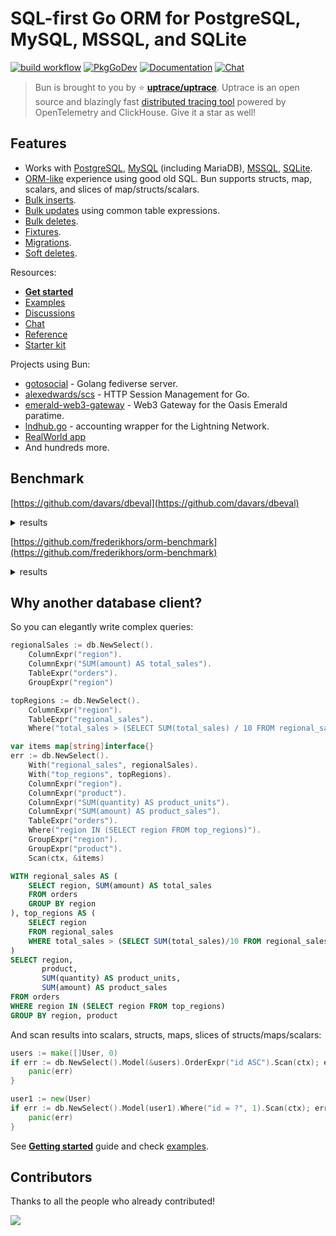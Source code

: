 # SQL-first Go ORM for PostgreSQL, MySQL, MSSQL, and SQLite

[![build workflow](https://github.com/uptrace/bun/actions/workflows/build.yml/badge.svg)](https://github.com/uptrace/bun/actions)
[![PkgGoDev](https://pkg.go.dev/badge/github.com/uptrace/bun)](https://pkg.go.dev/github.com/uptrace/bun)
[![Documentation](https://img.shields.io/badge/bun-documentation-informational)](https://bun.uptrace.dev/)
[![Chat](https://discordapp.com/api/guilds/752070105847955518/widget.png)](https://discord.gg/rWtp5Aj)

> Bun is brought to you by :star: [**uptrace/uptrace**](https://github.com/uptrace/uptrace). Uptrace
> is an open source and blazingly fast [distributed tracing tool](https://get.uptrace.dev/) powered
> by OpenTelemetry and ClickHouse. Give it a star as well!

## Features

- Works with [PostgreSQL](https://bun.uptrace.dev/guide/drivers.html#postgresql),
  [MySQL](https://bun.uptrace.dev/guide/drivers.html#mysql) (including MariaDB),
  [MSSQL](https://bun.uptrace.dev/guide/drivers.html#mssql),
  [SQLite](https://bun.uptrace.dev/guide/drivers.html#sqlite).
- [ORM-like](/example/basic/) experience using good old SQL. Bun supports structs, map, scalars, and
  slices of map/structs/scalars.
- [Bulk inserts](https://bun.uptrace.dev/guide/query-insert.html).
- [Bulk updates](https://bun.uptrace.dev/guide/query-update.html) using common table expressions.
- [Bulk deletes](https://bun.uptrace.dev/guide/query-delete.html).
- [Fixtures](https://bun.uptrace.dev/guide/fixtures.html).
- [Migrations](https://bun.uptrace.dev/guide/migrations.html).
- [Soft deletes](https://bun.uptrace.dev/guide/soft-deletes.html).

Resources:

- [**Get started**](https://bun.uptrace.dev/guide/getting-started.html)
- [Examples](https://github.com/uptrace/bun/tree/master/example)
- [Discussions](https://github.com/uptrace/bun/discussions)
- [Chat](https://discord.gg/rWtp5Aj)
- [Reference](https://pkg.go.dev/github.com/uptrace/bun)
- [Starter kit](https://github.com/go-bun/bun-starter-kit)

Projects using Bun:

- [gotosocial](https://github.com/superseriousbusiness/gotosocial) - Golang fediverse server.
- [alexedwards/scs](https://github.com/alexedwards/scs) - HTTP Session Management for Go.
- [emerald-web3-gateway](https://github.com/oasisprotocol/emerald-web3-gateway) - Web3 Gateway for
  the Oasis Emerald paratime.
- [lndhub.go](https://github.com/getAlby/lndhub.go) - accounting wrapper for the Lightning Network.
- [RealWorld app](https://github.com/go-bun/bun-realworld-app)
- And hundreds more.

## Benchmark

[https://github.com/davars/dbeval](https://github.com/davars/dbeval)

<details>
<summary>results</summary>

```
BenchmarkInsert
BenchmarkInsert/*dbeval.Memory/Authors
BenchmarkInsert/*dbeval.Memory/Authors-4         	   84450	     12104 ns/op	    2623 B/op	      70 allocs/op
BenchmarkInsert/*dbeval.Xorm/Authors
BenchmarkInsert/*dbeval.Xorm/Authors-4           	    7291	    153505 ns/op	    9024 B/op	     311 allocs/op
BenchmarkInsert/*dbeval.UpperDB/Authors
BenchmarkInsert/*dbeval.UpperDB/Authors-4        	    4608	    223672 ns/op	   24160 B/op	    1100 allocs/op
BenchmarkInsert/*dbeval.Bun/Authors
BenchmarkInsert/*dbeval.Bun/Authors-4            	    6034	    186439 ns/op	    6818 B/op	      80 allocs/op
BenchmarkInsert/*dbeval.PQ/Authors
BenchmarkInsert/*dbeval.PQ/Authors-4             	    1141	    907494 ns/op	    6487 B/op	     193 allocs/op
BenchmarkInsert/*dbeval.SQLX/Authors
BenchmarkInsert/*dbeval.SQLX/Authors-4           	    1165	    916987 ns/op	   10089 B/op	     271 allocs/op
BenchmarkInsert/*dbeval.Ozzo/Authors
BenchmarkInsert/*dbeval.Ozzo/Authors-4           	    1105	   1058082 ns/op	   27826 B/op	     588 allocs/op
BenchmarkInsert/*dbeval.PGXStdlib/Authors
BenchmarkInsert/*dbeval.PGXStdlib/Authors-4      	    1228	    900207 ns/op	    6032 B/op	     180 allocs/op
BenchmarkInsert/*dbeval.Gorm/Authors
BenchmarkInsert/*dbeval.Gorm/Authors-4           	     946	   1184285 ns/op	   35634 B/op	     918 allocs/op
BenchmarkInsert/*dbeval.PGX/Authors
BenchmarkInsert/*dbeval.PGX/Authors-4            	    1116	    923728 ns/op	    3839 B/op	     130 allocs/op
BenchmarkInsert/*dbeval.DBR/Authors
BenchmarkInsert/*dbeval.DBR/Authors-4            	    5800	    183982 ns/op	    8646 B/op	     230 allocs/op
BenchmarkInsert/*dbeval.GoPG/Authors
BenchmarkInsert/*dbeval.GoPG/Authors-4           	    6110	    173923 ns/op	    2906 B/op	      87 allocs/op

BenchmarkInsert/*dbeval.DBR/Articles
BenchmarkInsert/*dbeval.DBR/Articles-4           	    1706	    684466 ns/op	  133346 B/op	    1614 allocs/op
BenchmarkInsert/*dbeval.PQ/Articles
BenchmarkInsert/*dbeval.PQ/Articles-4            	     884	   1249791 ns/op	  100403 B/op	    1491 allocs/op
BenchmarkInsert/*dbeval.PGX/Articles
BenchmarkInsert/*dbeval.PGX/Articles-4           	     916	   1288143 ns/op	   83539 B/op	    1392 allocs/op
BenchmarkInsert/*dbeval.GoPG/Articles
BenchmarkInsert/*dbeval.GoPG/Articles-4          	    1726	    622639 ns/op	   78638 B/op	    1359 allocs/op
BenchmarkInsert/*dbeval.SQLX/Articles
BenchmarkInsert/*dbeval.SQLX/Articles-4          	     860	   1262599 ns/op	   92030 B/op	    1574 allocs/op
BenchmarkInsert/*dbeval.Gorm/Articles
BenchmarkInsert/*dbeval.Gorm/Articles-4          	     782	   1421550 ns/op	  136534 B/op	    2411 allocs/op
BenchmarkInsert/*dbeval.PGXStdlib/Articles
BenchmarkInsert/*dbeval.PGXStdlib/Articles-4     	     938	   1230576 ns/op	   86743 B/op	    1441 allocs/op
BenchmarkInsert/*dbeval.Bun/Articles
BenchmarkInsert/*dbeval.Bun/Articles-4           	    1843	    626681 ns/op	  101610 B/op	    1323 allocs/op
BenchmarkInsert/*dbeval.Xorm/Articles
BenchmarkInsert/*dbeval.Xorm/Articles-4          	    1677	    650244 ns/op	  126677 B/op	    1752 allocs/op
BenchmarkInsert/*dbeval.Memory/Articles
BenchmarkInsert/*dbeval.Memory/Articles-4        	    1988	   1223308 ns/op	   77576 B/op	    1310 allocs/op
BenchmarkInsert/*dbeval.UpperDB/Articles
BenchmarkInsert/*dbeval.UpperDB/Articles-4       	    1696	    687130 ns/op	  139680 B/op	    2862 allocs/op
BenchmarkInsert/*dbeval.Ozzo/Articles
BenchmarkInsert/*dbeval.Ozzo/Articles-4          	     697	   1496859 ns/op	  114780 B/op	    1950 allocs/op

BenchmarkFindAuthorByID
BenchmarkFindAuthorByID/*dbeval.UpperDB
BenchmarkFindAuthorByID/*dbeval.UpperDB-4        	   10184	    117527 ns/op	    9953 B/op	     441 allocs/op
BenchmarkFindAuthorByID/*dbeval.Bun
BenchmarkFindAuthorByID/*dbeval.Bun-4            	   20716	     54261 ns/op	    5096 B/op	      15 allocs/op
BenchmarkFindAuthorByID/*dbeval.Ozzo
BenchmarkFindAuthorByID/*dbeval.Ozzo-4           	   11166	     91043 ns/op	    3088 B/op	      64 allocs/op
BenchmarkFindAuthorByID/*dbeval.PQ
BenchmarkFindAuthorByID/*dbeval.PQ-4             	   13875	     86171 ns/op	     844 B/op	      24 allocs/op
BenchmarkFindAuthorByID/*dbeval.PGX
BenchmarkFindAuthorByID/*dbeval.PGX-4            	   13846	     79983 ns/op	     719 B/op	      15 allocs/op
BenchmarkFindAuthorByID/*dbeval.Memory
BenchmarkFindAuthorByID/*dbeval.Memory-4         	14113720	        82.33 ns/op	       0 B/op	       0 allocs/op
BenchmarkFindAuthorByID/*dbeval.Xorm
BenchmarkFindAuthorByID/*dbeval.Xorm-4           	   12027	     98519 ns/op	    3633 B/op	     106 allocs/op
BenchmarkFindAuthorByID/*dbeval.Gorm
BenchmarkFindAuthorByID/*dbeval.Gorm-4           	   11521	    102241 ns/op	    6592 B/op	     143 allocs/op
BenchmarkFindAuthorByID/*dbeval.PGXStdlib
BenchmarkFindAuthorByID/*dbeval.PGXStdlib-4      	   13933	     82626 ns/op	    1174 B/op	      28 allocs/op
BenchmarkFindAuthorByID/*dbeval.DBR
BenchmarkFindAuthorByID/*dbeval.DBR-4            	   21920	     51175 ns/op	    1756 B/op	      39 allocs/op
BenchmarkFindAuthorByID/*dbeval.SQLX
BenchmarkFindAuthorByID/*dbeval.SQLX-4           	   13603	     80788 ns/op	    1327 B/op	      32 allocs/op
BenchmarkFindAuthorByID/*dbeval.GoPG
BenchmarkFindAuthorByID/*dbeval.GoPG-4           	   23174	     50042 ns/op	     869 B/op	      17 allocs/op

BenchmarkFindAuthorByName
BenchmarkFindAuthorByName/*dbeval.SQLX
BenchmarkFindAuthorByName/*dbeval.SQLX-4         	    1070	   1065272 ns/op	  126348 B/op	    4018 allocs/op
BenchmarkFindAuthorByName/*dbeval.Bun
BenchmarkFindAuthorByName/*dbeval.Bun-4          	     877	   1231377 ns/op	  115803 B/op	    5005 allocs/op
BenchmarkFindAuthorByName/*dbeval.Xorm
BenchmarkFindAuthorByName/*dbeval.Xorm-4         	     471	   2345445 ns/op	  455711 B/op	   19080 allocs/op
BenchmarkFindAuthorByName/*dbeval.DBR
BenchmarkFindAuthorByName/*dbeval.DBR-4          	     954	   1089977 ns/op	  120070 B/op	    6023 allocs/op
BenchmarkFindAuthorByName/*dbeval.PQ
BenchmarkFindAuthorByName/*dbeval.PQ-4           	    1333	    784400 ns/op	   87159 B/op	    4006 allocs/op
BenchmarkFindAuthorByName/*dbeval.GoPG
BenchmarkFindAuthorByName/*dbeval.GoPG-4         	    1580	    770966 ns/op	   87525 B/op	    3028 allocs/op
BenchmarkFindAuthorByName/*dbeval.UpperDB
BenchmarkFindAuthorByName/*dbeval.UpperDB-4      	     789	   1314164 ns/op	  190689 B/op	    6428 allocs/op
BenchmarkFindAuthorByName/*dbeval.Ozzo
BenchmarkFindAuthorByName/*dbeval.Ozzo-4         	     948	   1255282 ns/op	  238764 B/op	    6053 allocs/op
BenchmarkFindAuthorByName/*dbeval.PGXStdlib
BenchmarkFindAuthorByName/*dbeval.PGXStdlib-4    	    1279	    920391 ns/op	  126163 B/op	    4014 allocs/op
BenchmarkFindAuthorByName/*dbeval.PGX
BenchmarkFindAuthorByName/*dbeval.PGX-4          	    1364	    780970 ns/op	  101967 B/op	    2028 allocs/op
BenchmarkFindAuthorByName/*dbeval.Gorm
BenchmarkFindAuthorByName/*dbeval.Gorm-4         	     340	   3445818 ns/op	 1573637 B/op	   27102 allocs/op
BenchmarkFindAuthorByName/*dbeval.Memory
BenchmarkFindAuthorByName/*dbeval.Memory-4       	38081223	        31.24 ns/op	       0 B/op	       0 allocs/op

BenchmarkRecentArticles
BenchmarkRecentArticles/*dbeval.PGXStdlib
BenchmarkRecentArticles/*dbeval.PGXStdlib-4      	     358	   3344119 ns/op	 3425578 B/op	   14177 allocs/op
BenchmarkRecentArticles/*dbeval.GoPG
BenchmarkRecentArticles/*dbeval.GoPG-4           	     364	   3156372 ns/op	 1794091 B/op	   10032 allocs/op
BenchmarkRecentArticles/*dbeval.Xorm
BenchmarkRecentArticles/*dbeval.Xorm-4           	     157	   7567835 ns/op	 5018011 B/op	   81425 allocs/op
BenchmarkRecentArticles/*dbeval.Gorm
BenchmarkRecentArticles/*dbeval.Gorm-4           	     139	   7980084 ns/op	 6776277 B/op	   85418 allocs/op
BenchmarkRecentArticles/*dbeval.SQLX
BenchmarkRecentArticles/*dbeval.SQLX-4           	     338	   3289802 ns/op	 3425890 B/op	   14181 allocs/op
BenchmarkRecentArticles/*dbeval.Ozzo
BenchmarkRecentArticles/*dbeval.Ozzo-4           	     320	   3508322 ns/op	 4025966 B/op	   18207 allocs/op
BenchmarkRecentArticles/*dbeval.DBR
BenchmarkRecentArticles/*dbeval.DBR-4            	     237	   5248644 ns/op	 3331003 B/op	   21370 allocs/op
BenchmarkRecentArticles/*dbeval.Bun
BenchmarkRecentArticles/*dbeval.Bun-4            	     280	   4528582 ns/op	 1864362 B/op	   15965 allocs/op
BenchmarkRecentArticles/*dbeval.UpperDB
BenchmarkRecentArticles/*dbeval.UpperDB-4        	     297	   3704663 ns/op	 3607287 B/op	   18542 allocs/op
BenchmarkRecentArticles/*dbeval.PQ
BenchmarkRecentArticles/*dbeval.PQ-4             	     308	   3489229 ns/op	 3277050 B/op	   17359 allocs/op
BenchmarkRecentArticles/*dbeval.Memory
BenchmarkRecentArticles/*dbeval.Memory-4         	29590380	        42.27 ns/op	       0 B/op	       0 allocs/op
BenchmarkRecentArticles/*dbeval.PGX
BenchmarkRecentArticles/*dbeval.PGX-4            	     356	   3345500 ns/op	 3297316 B/op	    6226 allocs/op
```

</details>

[https://github.com/frederikhors/orm-benchmark](https://github.com/frederikhors/orm-benchmark)

<details>
<summary>results</summary>

```
  4000 times - Insert
  raw_stmt:     0.38s        94280 ns/op     718 B/op     14 allocs/op
       raw:     0.39s        96719 ns/op     718 B/op     13 allocs/op
 beego_orm:     0.48s       118994 ns/op    2411 B/op     56 allocs/op
       bun:     0.57s       142285 ns/op     918 B/op     12 allocs/op
        pg:     0.58s       145496 ns/op    1235 B/op     12 allocs/op
      gorm:     0.70s       175294 ns/op    6665 B/op     88 allocs/op
      xorm:     0.76s       189533 ns/op    3032 B/op     94 allocs/op

  4000 times - MultiInsert 100 row
       raw:     4.59s      1147385 ns/op  135155 B/op    916 allocs/op
  raw_stmt:     4.59s      1148137 ns/op  131076 B/op    916 allocs/op
 beego_orm:     5.50s      1375637 ns/op  179962 B/op   2747 allocs/op
       bun:     6.18s      1544648 ns/op    4265 B/op    214 allocs/op
        pg:     7.01s      1753495 ns/op    5039 B/op    114 allocs/op
      gorm:     9.52s      2379219 ns/op  293956 B/op   3729 allocs/op
      xorm:    11.66s      2915478 ns/op  286140 B/op   7422 allocs/op

  4000 times - Update
  raw_stmt:     0.26s        65781 ns/op     773 B/op     14 allocs/op
       raw:     0.31s        77209 ns/op     757 B/op     13 allocs/op
 beego_orm:     0.43s       107064 ns/op    1802 B/op     47 allocs/op
       bun:     0.56s       139839 ns/op     589 B/op      4 allocs/op
        pg:     0.60s       149608 ns/op     896 B/op     11 allocs/op
      gorm:     0.74s       185970 ns/op    6604 B/op     81 allocs/op
      xorm:     0.81s       203240 ns/op    2994 B/op    119 allocs/op

  4000 times - Read
       raw:     0.33s        81671 ns/op    2081 B/op     49 allocs/op
  raw_stmt:     0.34s        85847 ns/op    2112 B/op     50 allocs/op
 beego_orm:     0.38s        94777 ns/op    2106 B/op     75 allocs/op
        pg:     0.42s       106148 ns/op    1526 B/op     22 allocs/op
       bun:     0.43s       106904 ns/op    1319 B/op     18 allocs/op
      gorm:     0.65s       162221 ns/op    5240 B/op    108 allocs/op
      xorm:     1.13s       281738 ns/op    8326 B/op    237 allocs/op

  4000 times - MultiRead limit 100
       raw:     1.52s       380351 ns/op   38356 B/op   1037 allocs/op
  raw_stmt:     1.54s       385541 ns/op   38388 B/op   1038 allocs/op
        pg:     1.86s       465468 ns/op   24045 B/op    631 allocs/op
       bun:     2.58s       645354 ns/op   30009 B/op   1122 allocs/op
 beego_orm:     2.93s       732028 ns/op   55280 B/op   3077 allocs/op
      gorm:     4.97s      1241831 ns/op   71628 B/op   3877 allocs/op
      xorm:     doesn't work
```

</details>

## Why another database client?

So you can elegantly write complex queries:

```go
regionalSales := db.NewSelect().
	ColumnExpr("region").
	ColumnExpr("SUM(amount) AS total_sales").
	TableExpr("orders").
	GroupExpr("region")

topRegions := db.NewSelect().
	ColumnExpr("region").
	TableExpr("regional_sales").
	Where("total_sales > (SELECT SUM(total_sales) / 10 FROM regional_sales)")

var items map[string]interface{}
err := db.NewSelect().
	With("regional_sales", regionalSales).
	With("top_regions", topRegions).
	ColumnExpr("region").
	ColumnExpr("product").
	ColumnExpr("SUM(quantity) AS product_units").
	ColumnExpr("SUM(amount) AS product_sales").
	TableExpr("orders").
	Where("region IN (SELECT region FROM top_regions)").
	GroupExpr("region").
	GroupExpr("product").
	Scan(ctx, &items)
```

```sql
WITH regional_sales AS (
    SELECT region, SUM(amount) AS total_sales
    FROM orders
    GROUP BY region
), top_regions AS (
    SELECT region
    FROM regional_sales
    WHERE total_sales > (SELECT SUM(total_sales)/10 FROM regional_sales)
)
SELECT region,
       product,
       SUM(quantity) AS product_units,
       SUM(amount) AS product_sales
FROM orders
WHERE region IN (SELECT region FROM top_regions)
GROUP BY region, product
```

And scan results into scalars, structs, maps, slices of structs/maps/scalars:

```go
users := make([]User, 0)
if err := db.NewSelect().Model(&users).OrderExpr("id ASC").Scan(ctx); err != nil {
	panic(err)
}

user1 := new(User)
if err := db.NewSelect().Model(user1).Where("id = ?", 1).Scan(ctx); err != nil {
	panic(err)
}
```

See [**Getting started**](https://bun.uptrace.dev/guide/getting-started.html) guide and check
[examples](example).

## Contributors

Thanks to all the people who already contributed!

<a href="https://github.com/uptrace/bun/graphs/contributors">
  <img src="https://contributors-img.web.app/image?repo=uptrace/bun" />
</a>
